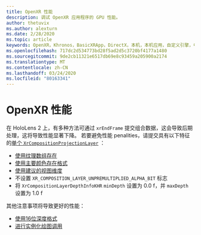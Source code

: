 ```yaml
---
title: OpenXR 性能
description: 调试 OpenXR 应用程序的 GPU 性能。
author: thetuvix
ms.author: alexturn
ms.date: 2/28/2020
ms.topic: article
keywords: OpenXR，Khronos，BasicXRApp，DirectX，本机，本机应用，自定义引擎，中间件，性能，优化，GPU 调试，RenderDoc，PIX
ms.openlocfilehash: 717dc2d534773bd28f5ad2d5c3720bf4177a1480
ms.sourcegitcommit: 9de2cb11321e6517db69e8c93459a205900a2174
ms.translationtype: MT
ms.contentlocale: zh-CN
ms.lasthandoff: 03/24/2020
ms.locfileid: "80163341"
---
```

# <a name="openxr-performance"></a>OpenXR 性能

在 HoloLens 2 上，有多种方法可通过 `xrEndFrame` 提交组合数据，这会导致后期处理，这将导致性能显著下降。
若要避免性能 penalities，请提交具有以下特征的[单个 `XrCompositionProjectionLayer`](openxr-best-practices.md#use-a-single-projection-layer) ：
* [使用纹理数组存在](openxr-best-practices.md#render-with-texture-array-and-vprt)
* [使用主要颜色存在格式](openxr-best-practices.md#select-a-swapchain-format)
* [使用建议的视图维度](openxr-best-practices.md#render-with-recommended-rendering-parameters-and-frame-timing)
* 不设置 `XR_COMPOSITION_LAYER_UNPREMULTIPLIED_ALPHA_BIT` 标志
* 将 `XrCompositionLayerDepthInfoKHR` `minDepth` 设置为 0.0 f，并 `maxDepth` 设置为 1.0 f

其他注意事项将导致更好的性能：
* [使用16位深度格式](openxr-best-practices.md#choose-a-reasonable-depth-range)
* [进行实例化绘图调用](openxr-best-practices.md#render-with-texture-array-and-vprt)
